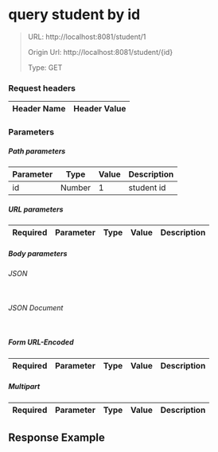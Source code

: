 # query student by id
> URL: http://localhost:8081/student/1
>
> Origin Url: http://localhost:8081/student/{id}
>
> Type: GET


### Request headers

|Header Name| Header Value|
|---------|------|

### Parameters

##### Path parameters

| Parameter | Type | Value | Description |
|---------|------|------|------------|
|id|Number|1|student id|


##### URL parameters

|Required| Parameter | Type | Value | Description |
|---------|---------|------|------|------------|


##### Body parameters

###### JSON

```

```

###### JSON Document

```

```


##### Form URL-Encoded
|Required| Parameter | Type | Value | Description |
|---------|---------|------|------|------------|


##### Multipart
|Required | Parameter | Type | Value | Description |
|---------|---------|------|------|------------|


## Response Example
```

```


